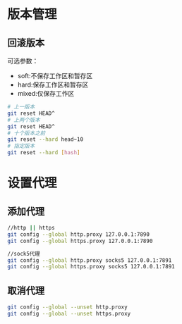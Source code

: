 # 版本管理

## 回滚版本

可选参数：
- soft:不保存工作区和暂存区
- hard:保存工作区和暂存区
- mixed:仅保存工作区

```bash
# 上一版本
git reset HEAD^
# 上两个版本
git reset HEAD^
# 十个版本之前
git reset --hard head~10
# 指定版本
git reset --hard [hash]
```

# 设置代理

## 添加代理

```bash
//http || https
git config --global http.proxy 127.0.0.1:7890
git config --global https.proxy 127.0.0.1:7890

//sock5代理
git config --global http.proxy socks5 127.0.0.1:7891
git config --global https.proxy socks5 127.0.0.1:7891
```

## 取消代理

```bash
git config --global --unset http.proxy
git config --global --unset https.proxy
```